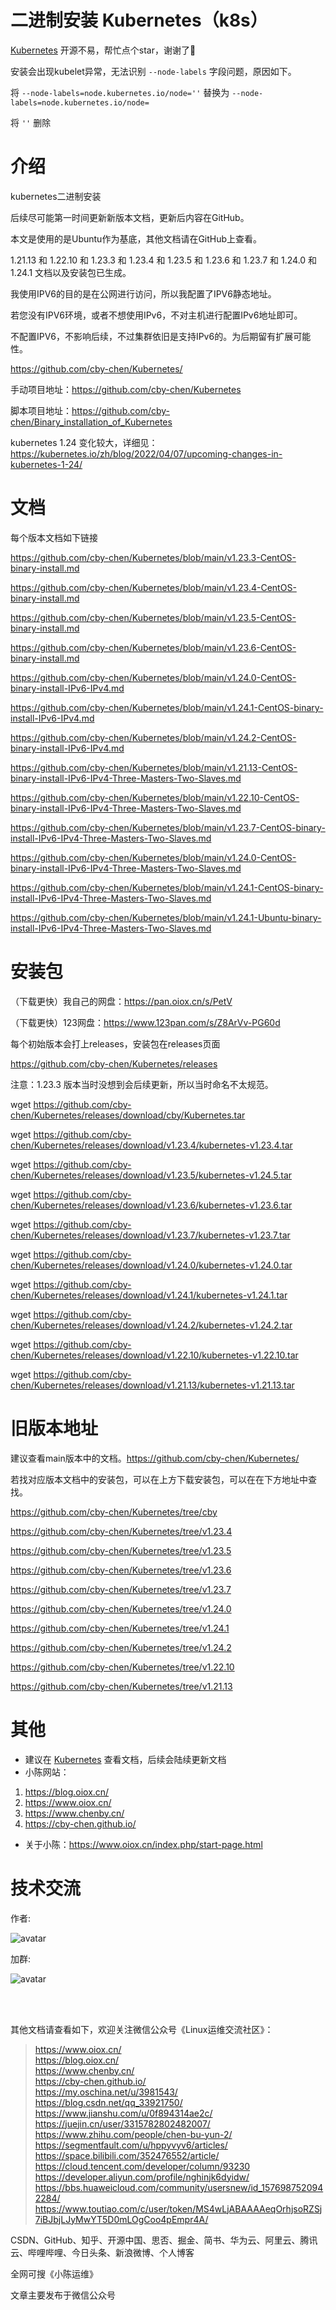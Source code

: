 # 二进制安装 Kubernetes（k8s）

[Kubernetes](https://github.com/cby-chen/Kubernetes) 开源不易，帮忙点个star，谢谢了🌹

安装会出现kubelet异常，无法识别 `--node-labels` 字段问题，原因如下。

将 `--node-labels=node.kubernetes.io/node=''` 替换为 `--node-labels=node.kubernetes.io/node=` 

将 `''` 删除

# 介绍

kubernetes二进制安装

后续尽可能第一时间更新新版本文档，更新后内容在GitHub。

本文是使用的是Ubuntu作为基底，其他文档请在GitHub上查看。

1.21.13 和 1.22.10 和 1.23.3 和 1.23.4 和 1.23.5 和 1.23.6 和 1.23.7 和 1.24.0 和1.24.1 文档以及安装包已生成。

我使用IPV6的目的是在公网进行访问，所以我配置了IPV6静态地址。

若您没有IPV6环境，或者不想使用IPv6，不对主机进行配置IPv6地址即可。

不配置IPV6，不影响后续，不过集群依旧是支持IPv6的。为后期留有扩展可能性。

https://github.com/cby-chen/Kubernetes/

手动项目地址：https://github.com/cby-chen/Kubernetes

脚本项目地址：https://github.com/cby-chen/Binary_installation_of_Kubernetes

kubernetes 1.24 变化较大，详细见：https://kubernetes.io/zh/blog/2022/04/07/upcoming-changes-in-kubernetes-1-24/

# 文档

每个版本文档如下链接

https://github.com/cby-chen/Kubernetes/blob/main/v1.23.3-CentOS-binary-install.md

https://github.com/cby-chen/Kubernetes/blob/main/v1.23.4-CentOS-binary-install.md

https://github.com/cby-chen/Kubernetes/blob/main/v1.23.5-CentOS-binary-install.md

https://github.com/cby-chen/Kubernetes/blob/main/v1.23.6-CentOS-binary-install.md

https://github.com/cby-chen/Kubernetes/blob/main/v1.24.0-CentOS-binary-install-IPv6-IPv4.md

https://github.com/cby-chen/Kubernetes/blob/main/v1.24.1-CentOS-binary-install-IPv6-IPv4.md

https://github.com/cby-chen/Kubernetes/blob/main/v1.24.2-CentOS-binary-install-IPv6-IPv4.md

https://github.com/cby-chen/Kubernetes/blob/main/v1.21.13-CentOS-binary-install-IPv6-IPv4-Three-Masters-Two-Slaves.md

https://github.com/cby-chen/Kubernetes/blob/main/v1.22.10-CentOS-binary-install-IPv6-IPv4-Three-Masters-Two-Slaves.md

https://github.com/cby-chen/Kubernetes/blob/main/v1.23.7-CentOS-binary-install-IPv6-IPv4-Three-Masters-Two-Slaves.md

https://github.com/cby-chen/Kubernetes/blob/main/v1.24.0-CentOS-binary-install-IPv6-IPv4-Three-Masters-Two-Slaves.md

https://github.com/cby-chen/Kubernetes/blob/main/v1.24.1-CentOS-binary-install-IPv6-IPv4-Three-Masters-Two-Slaves.md

https://github.com/cby-chen/Kubernetes/blob/main/v1.24.1-Ubuntu-binary-install-IPv6-IPv4-Three-Masters-Two-Slaves.md

# 安装包

（下载更快）我自己的网盘：https://pan.oiox.cn/s/PetV

（下载更快）123网盘：https://www.123pan.com/s/Z8ArVv-PG60d

每个初始版本会打上releases，安装包在releases页面

https://github.com/cby-chen/Kubernetes/releases

注意：1.23.3 版本当时没想到会后续更新，所以当时命名不太规范。

wget https://github.com/cby-chen/Kubernetes/releases/download/cby/Kubernetes.tar

wget https://github.com/cby-chen/Kubernetes/releases/download/v1.23.4/kubernetes-v1.23.4.tar

wget https://github.com/cby-chen/Kubernetes/releases/download/v1.23.5/kubernetes-v1.24.5.tar

wget https://github.com/cby-chen/Kubernetes/releases/download/v1.23.6/kubernetes-v1.23.6.tar

wget https://github.com/cby-chen/Kubernetes/releases/download/v1.23.7/kubernetes-v1.23.7.tar

wget https://github.com/cby-chen/Kubernetes/releases/download/v1.24.0/kubernetes-v1.24.0.tar

wget https://github.com/cby-chen/Kubernetes/releases/download/v1.24.1/kubernetes-v1.24.1.tar

wget https://github.com/cby-chen/Kubernetes/releases/download/v1.24.2/kubernetes-v1.24.2.tar

wget https://github.com/cby-chen/Kubernetes/releases/download/v1.22.10/kubernetes-v1.22.10.tar

wget https://github.com/cby-chen/Kubernetes/releases/download/v1.21.13/kubernetes-v1.21.13.tar

# 旧版本地址

建议查看main版本中的文档。https://github.com/cby-chen/Kubernetes/

若找对应版本文档中的安装包，可以在上方下载安装包，可以在在下方地址中查找。

https://github.com/cby-chen/Kubernetes/tree/cby

https://github.com/cby-chen/Kubernetes/tree/v1.23.4

https://github.com/cby-chen/Kubernetes/tree/v1.23.5

https://github.com/cby-chen/Kubernetes/tree/v1.23.6

https://github.com/cby-chen/Kubernetes/tree/v1.23.7

https://github.com/cby-chen/Kubernetes/tree/v1.24.0

https://github.com/cby-chen/Kubernetes/tree/v1.24.1

https://github.com/cby-chen/Kubernetes/tree/v1.24.2

https://github.com/cby-chen/Kubernetes/tree/v1.22.10

https://github.com/cby-chen/Kubernetes/tree/v1.21.13

# 其他

- 建议在 [Kubernetes](https://github.com/cby-chen/Kubernetes) 查看文档，后续会陆续更新文档
- 小陈网站：

1. https://blog.oiox.cn/
2. https://www.oiox.cn/
3. https://www.chenby.cn/
4. https://cby-chen.github.io/

- 关于小陈：https://www.oiox.cn/index.php/start-page.html

# 技术交流

作者:  

![avatar](https://www.oiox.cn/about/2.png)  

加群:  

![avatar](https://www.oiox.cn/about/1.png)  

</br>
</br>

其他文档请查看如下，欢迎关注微信公众号《Linux运维交流社区》：

> https://www.oiox.cn/  
> https://blog.oiox.cn/  
> https://www.chenby.cn/  
> https://cby-chen.github.io/  
> https://my.oschina.net/u/3981543/  
> https://blog.csdn.net/qq_33921750/  
> https://www.jianshu.com/u/0f894314ae2c/  
> https://juejin.cn/user/3315782802482007/  
> https://www.zhihu.com/people/chen-bu-yun-2/  
> https://segmentfault.com/u/hppyvyv6/articles/  
> https://space.bilibili.com/352476552/article/  
> https://cloud.tencent.com/developer/column/93230  
> https://developer.aliyun.com/profile/nghinjk6dyidw/  
> https://bbs.huaweicloud.com/community/usersnew/id_1576987520942284/  
> https://www.toutiao.com/c/user/token/MS4wLjABAAAAeqOrhjsoRZSj7iBJbjLJyMwYT5D0mLOgCoo4pEmpr4A/  

CSDN、GitHub、知乎、开源中国、思否、掘金、简书、华为云、阿里云、腾讯云、哔哩哔哩、今日头条、新浪微博、个人博客  

全网可搜《小陈运维》  

文章主要发布于微信公众号
